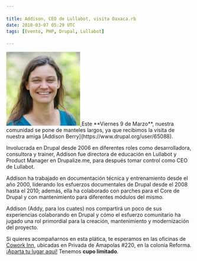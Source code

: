 ```yaml
---

title: Addison, CEO de Lullabot, visita Oaxaca.rb
date: 2018-03-07 05:29 UTC
tags: [Evento, PHP, Drupal, Lullabot]

---
```

<a class="profile-image" href="#">
  <img src="/images/2018/addison-200px.jpg" alt="Addison Berry">
</a>
Este **Viernes 9 de Marzo**, nuestra comunidad se pone de manteles largos, ya que recibimos la visita de nuestra amiga [Addison Berry](https://www.drupal.org/user/65088).

Involucrada en Drupal desde 2006 en diferentes roles como desarrolladora, consultora y trainer, Addison fue directora de educación en Lullabot y Product Manager en Drupalize.me, para después tomar control como CEO de Lullabot.

Addison ha trabajado en documentación técnica y entrenamiento desde el año 2000, liderando los esfuerzos documentales de Drupal desde el 2008 hasta el 2010; además, ella ha colaborado con parches para el Core de Drupal y con mantenimiento para diferentes módulos del mismo.

Addison (Addy, para los cuates) nos compartirá un poco de sus experiencias colaborando en Drupal y cómo el esfuerzo comunitario ha jugado una rol primordial para la creación, mantenimiento y modernización del proyecto.

Si quieres acompañarnos en esta plática, te esperamos en las oficinas de [Cowork Inn](https://www.facebook.com/coworkinn.mx/), ubicadas en Privada de Amapolas #220, en la colonia Reforma. [¡Aparta tu lugar aquí!]() Tenemos **cupo limitado**.
